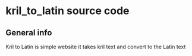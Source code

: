 kril_to_latin source code
=============================

## General info
Kril to Latin is simple website it takes kril text and convert to the Latin text
